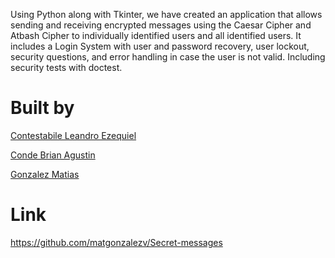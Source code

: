 Using Python along with Tkinter, we have created an application that allows sending and receiving encrypted messages using the Caesar Cipher and Atbash Cipher to individually identified users and all identified users. It includes a Login System with user and password recovery, user lockout, security questions, and error handling in case the user is not valid. Including security tests with doctest.
# Built by
[Contestabile Leandro Ezequiel](https://github.com/leancontestabile)

[Conde Brian Agustin](https://github.com/0OoBRIANoO0)

[Gonzalez Matias](https://github.com/matgonzalezv)
# Link
https://github.com/matgonzalezv/Secret-messages
